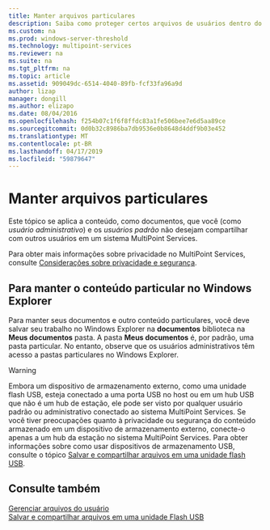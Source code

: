 ```yaml
---
title: Manter arquivos particulares
description: Saiba como proteger certos arquivos de usuários dentro do MultiPoint Services
ms.custom: na
ms.prod: windows-server-threshold
ms.technology: multipoint-services
ms.reviewer: na
ms.suite: na
ms.tgt_pltfrm: na
ms.topic: article
ms.assetid: 909049dc-6514-4040-89fb-fcf33fa96a9d
author: lizap
manager: dongill
ms.author: elizapo
ms.date: 08/04/2016
ms.openlocfilehash: f254b07c1f6f8ffdc83a1fe506bee7e6d5aa89ce
ms.sourcegitcommit: 0d0b32c8986ba7db9536e0b8648d4ddf9b03e452
ms.translationtype: MT
ms.contentlocale: pt-BR
ms.lasthandoff: 04/17/2019
ms.locfileid: "59879647"
---
```

# <a name="keep-files-private"></a>Manter arquivos particulares
Este tópico se aplica a conteúdo, como documentos, que você \(como *usuário administrativo*\) e os *usuários padrão* não desejam compartilhar com outros usuários em um sistema MultiPoint Services.  

Para obter mais informações sobre privacidade no MultiPoint Services, consulte [Considerações sobre privacidade e segurança](Privacy-and-Security-Considerations.md).
  
## <a name="to-keep-content-private-in-windows-explorer"></a>Para manter o conteúdo particular no Windows Explorer  
  
Para manter seus documentos e outro conteúdo particulares, você deve salvar seu trabalho no Windows Explorer na **documentos** biblioteca na **Meus documentos** pasta. A pasta **Meus documentos** é, por padrão, uma pasta particular. No entanto, observe que os usuários administrativos têm acesso a pastas particulares no Windows Explorer.  
  
> [!WARNING]  
> Embora um dispositivo de armazenamento externo, como uma unidade flash USB, esteja conectado a uma porta USB no host ou em um hub USB que não é um hub de estação, ele pode ser visto por qualquer usuário padrão ou administrativo conectado ao sistema MultiPoint Services. Se você tiver preocupações quanto à privacidade ou segurança do conteúdo armazenado em um dispositivo de armazenamento externo, conecte-o apenas a um hub da estação no sistema MultiPoint Services. Para obter informações sobre como usar dispositivos de armazenamento USB, consulte o tópico [Salvar e compartilhar arquivos em uma unidade flash USB](Save-and-Share-Files-on-a-USB-Flash-Drive.md).  
  
## <a name="see-also"></a>Consulte também  
[Gerenciar arquivos do usuário](Manage-User-Files.md)  
[Salvar e compartilhar arquivos em uma unidade Flash USB](Save-and-Share-Files-on-a-USB-Flash-Drive.md)